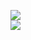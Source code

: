 [![](https://img.shields.io/badge/Made%20With-Github%20Spray-lightgrey.svg?style=for-the-badge&logo=github)](https://github.com/Annihil/github-spray#25889)  
[![](https://i.imgur.com/2DrTn0Z.gif)](https://github.com/Annihil/github-spray)